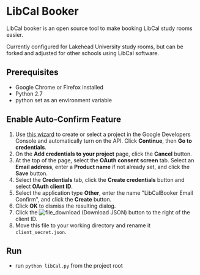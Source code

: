 LibCal Booker
=========
LibCal booker is an open source tool to make booking LibCal study rooms easier. 

Currently configured for Lakehead University study rooms, but can be forked and adjusted for other schools using LibCal software.


Prerequisites  
----------
* Google Chrome or Firefox installed
* Python 2.7 
* python set as an environment variable

Enable Auto-Confirm Feature
---
1. Use [this wizard](https://console.developers.google.com/start/api?id=gmail) to create or select a project in the Google Developers Console and automatically turn on the API. Click **Continue**, then **Go to credentials**.
1. On the **Add credentials to your project** page, click the **Cancel** button.
1. At the top of the page, select the **OAuth consent screen** tab. Select an **Email address**, enter a **Product name** if not already set, and click the **Save** button.
1. Select the **Credentials** tab, click the **Create credentials** button and select **OAuth client ID**.
1. Select the application type **Other**, enter the name "LibCalBooker Email Confirm", and click the **Create** button.
1. Click **OK** to dismiss the resulting dialog.
1. Click the ![file_download](https://i.imgur.com/qaBisiO.png "Download") (Download JSON) button to the right of the client ID.
1. Move this file to your working directory and rename it `client_secret.json`.

Run 
-----
* run `python libCal.py` from the project root
